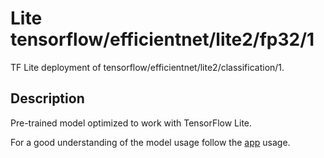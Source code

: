 # Lite tensorflow/efficientnet/lite2/fp32/1
TF Lite deployment of tensorflow/efficientnet/lite2/classification/1.

<!-- parent-model: tensorflow/efficientnet/lite2/classification/1 -->

## Description
Pre-trained model optimized to work with TensorFlow Lite.

For a good understanding of the model usage follow the
[app](https://github.com/tensorflow/examples/blob/master/lite/examples/image_classification/android/lib_support/src/main/java/org/tensorflow/lite/examples/classification/tflite/Classifier.java)
usage.
